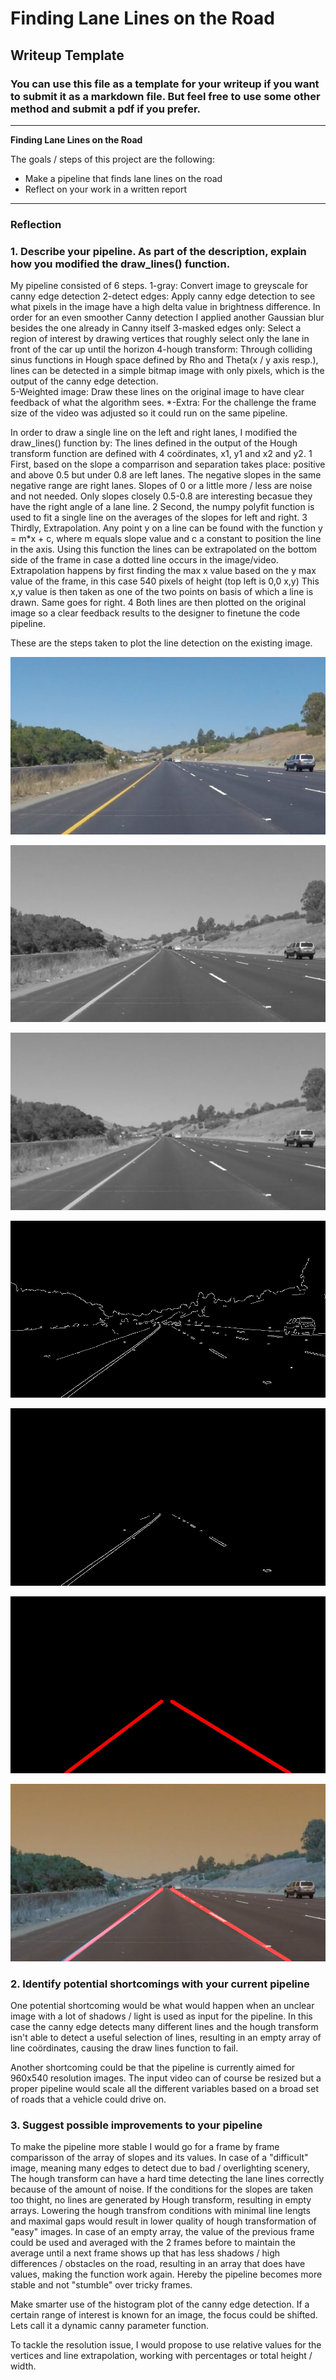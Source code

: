 # **Finding Lane Lines on the Road** 

## Writeup Template

### You can use this file as a template for your writeup if you want to submit it as a markdown file. But feel free to use some other method and submit a pdf if you prefer.

---

**Finding Lane Lines on the Road**

The goals / steps of this project are the following:
* Make a pipeline that finds lane lines on the road
* Reflect on your work in a written report


[//]: # (Image References)

[image0]: ./Output/result0.jpg "result0"

[image1]: ./Output/result1.jpg "result1"

[image2]: ./Output/result2.jpg "result2"

[image3]: ./Output/result3.jpg "result3"

[image4]: ./Output/result4.jpg "result4"

[image5]: ./Output/result5.jpg "result5"

[image6]: ./Output/result6.jpg "result6"

---

### Reflection

### 1. Describe your pipeline. As part of the description, explain how you modified the draw_lines() function.

My pipeline consisted of 6 steps. 
1-gray: Convert image to greyscale for canny edge detection
2-detect edges: Apply canny edge detection to see what pixels in the image have a high delta value in brightness difference. In order for an even smoother Canny detection I applied another Gaussian blur besides the one already in Canny itself
3-masked edges only: Select a region of interest by drawing vertices that roughly select only the lane in front of the car up until the horizon
4-hough transform: Through colliding sinus functions in Hough space defined by Rho and Theta(x / y axis resp.), lines can be detected in a simple bitmap image with only pixels, which is the output of the canny edge detection.  
5-Weighted image: Draw these lines on the original image to have clear feedback of what the algorithm sees. 
*-Extra: For the challenge the frame size of the video was adjusted so it could run on the same pipeline. 

In order to draw a single line on the left and right lanes, I modified the draw_lines() function by:
The lines defined in the output of the Hough transform function are defined with 4 coördinates, x1, y1 and x2 and y2. 
1 First, based on the slope a comparrison and separation takes place: positive and above 0.5 but under 0.8 are left lanes. The negative slopes in the same negative range are right lanes. 
Slopes of 0 or a little more / less are noise and not needed. Only slopes closely 0.5-0.8 are interesting becasue they have the right angle of a lane line. 
2 Second, the numpy polyfit function is used to fit a single line on the averages of the slopes for left and right.
3 Thirdly, Extrapolation. Any point y on a line can be found with the function y = m*x + c, where m equals slope value and c a constant to position the line in the axis.
Using this function the lines can be extrapolated on the bottom side of the frame in case a dotted line occurs in the image/video. 
Extrapolation happens by first finding the max x value based on the y max value of the frame, in this case 540 pixels of height (top left is 0,0 x,y)
This x,y value is then taken as one of the two points on basis of which a line is drawn. Same goes for right. 
4 Both lines are then plotted on the original image so a clear feedback results to the designer to finetune the code pipeline. 


These are the steps taken to plot the line detection on the existing image.

![alt text][image0]

![alt text][image1]

![alt text][image2]

![alt text][image3]

![alt text][image4]

![alt text][image5]

![alt text][image6]


### 2. Identify potential shortcomings with your current pipeline


One potential shortcoming would be what would happen when an unclear image with a lot of shadows / light is used as input for the pipeline.
In this case the canny edge detects many different lines and the hough transform isn't able to detect a useful selection of lines, resulting in an empty array of line coördinates, causing the draw lines function to fail.

Another shortcoming could be that the pipeline is currently aimed for 960x540 resolution images. The input video can of course be resized but a proper pipeline would
scale all the different variables based on a broad set of roads that a vehicle could drive on.


### 3. Suggest possible improvements to your pipeline

To make the pipeline more stable I would go for a frame by frame comparisson of the array of slopes and its values. In case of a "difficult" image, meaning many edges to detect due to bad / overlighting scenery,
The hough transform can have a hard time detecting the lane lines correctly because of the amount of noise. If the conditions for the slopes are taken too thight, no lines are generated by Hough transform, resulting in empty arrays.
Lowering the hough transfrom conditions with minimal line lengts and maximal gaps would result in lower quality of hough transformation of "easy" images. 
In case of an empty array, the value of the previous frame could be used and averaged with the 2 frames before to maintain the average until a next frame shows up that has less shadows / high differences / obstacles on the road, 
resulting in an array that does have values, making the function work again. Hereby the pipeline becomes more stable and not "stumble" over tricky frames. 

Make smarter use of the histogram plot of the canny edge detection. If a certain range of interest is known for an image, the focus could be shifted. Lets call it a dynamic canny parameter function. 

To tackle the resolution issue, I would propose to use relative values for the vertices and line extrapolation, working with percentages or total height / width. 
